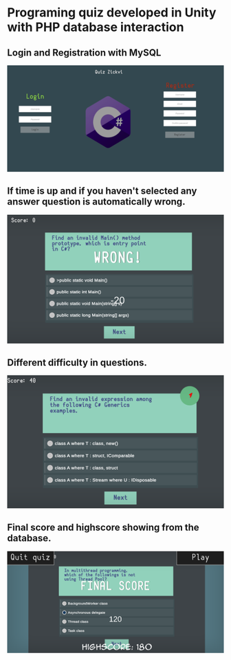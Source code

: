 # Programing quiz developed in Unity with PHP database interaction

## Login and Registration with MySQL

![](Quiz01.PNG)

## If time is up and if you haven't selected any answer question is automatically wrong.

![](Quiz03.PNG)

## Different difficulty in questions.

![](Quiz04.PNG)
## Final score and highscore showing from the database. 
![](QuizFinalScore.PNG)
